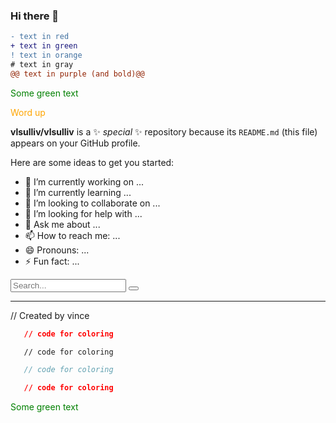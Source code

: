 <!-- ![header](https://capsule-render.vercel.app/api?type=waving&color=auto&height=300&section=header&text=capsule%20render&fontSize=90&animation=fadeIn&fontAlignY=38&desc=Decorate%20GitHub%20Profile%20or%20any%20Repo%20like%20me!&descAlignY=51&descAlign=62)
<p align='left'> Hi! I'm Vincent Sullivan </p>
<p align='left'>
  <a href="">
    <img src=""/>
  </a>
  <a href="">
    <img src=""/>
  </a>
</p>
 -->
 
### Hi there 👋


```diff
- text in red
+ text in green
! text in orange
# text in gray
@@ text in purple (and bold)@@
```


<span style="color: green"> Some green text </span>

<span style="color:orange;">Word up</span>


**vlsulliv/vlsulliv** is a ✨ _special_ ✨ repository because its `README.md` (this file) appears on your GitHub profile.

Here are some ideas to get you started:

- 🔭 I’m currently working on ...
- 🌱 I’m currently learning ...
- 👯 I’m looking to collaborate on ...
- 🤔 I’m looking for help with ...
- 💬 Ask me about ...
- 📫 How to reach me: ...
- 😄 Pronouns: ...
- ⚡ Fun fact: ...

<div class="input-group">
    <input type="text" class="form-control" placeholder="Search...">
    <span class="input-group-btn">
        <button class="btn btn-default" type="button" aria-label="Search">
            <i class="mdi mdi-magnify" aria-hidden="true"></i>
        </button>
    </span>
</div>


---
  // <span style="color: green; align: center"><a> Created by vince </a></span>


```json
   // code for coloring
```
```html
   // code for coloring
```
```js
   // code for coloring
```
```css
   // code for coloring
```

<span style="color: green"> Some green text </span>
